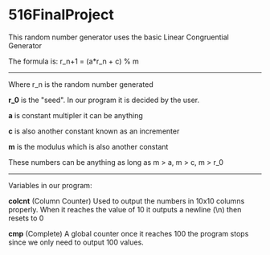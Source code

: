 # 516FinalProject
This random number generator uses the basic Linear Congruential Generator

The formula is: r_n+1 = (a*r_n + c) % m

***

Where r_n is the random number generated

**r_0** is the "seed". In our program it is decided by the user.

**a** is constant multipler it can be anything

**c** is also another constant known as an incrementer 

**m** is the modulus which is also another constant

These numbers can be anything as long as m > a, m > c, m > r_0

***

Variables in our program:

**colcnt** (Column Counter) Used to output the numbers in 10x10 columns properly. When it reaches the value of 10 it outputs a newline (\n) then resets to 0

**cmp** (Complete) A global counter once it reaches 100 the program stops since we only need to output 100 values.
